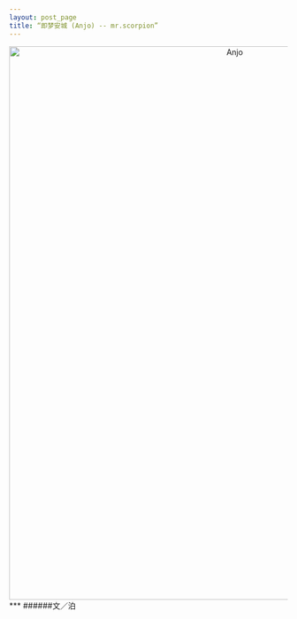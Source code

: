 ```yaml
---
layout: post_page
title: “即梦安城 (Anjo) -- mr.scorpion”
---
```


<div align=center>
<img src="http://i11.tietuku.com/ad970475c7de322e.png" width="800" height="1000" alt="Anjo"/>
</div>
***
######文／泊